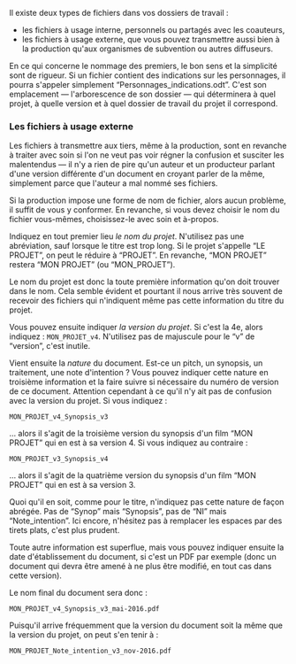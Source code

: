 <!-- Page: #612 Nommage des fichiers -->

Il existe deux types de fichiers dans vos dossiers de travail :

* les fichiers à usage interne, personnels ou partagés avec les coauteurs,
* les fichiers à usage externe, que vous pouvez transmettre aussi bien à la production qu'aux organismes de subvention ou autres diffuseurs.

En ce qui concerne le nommage des premiers, le bon sens et la simplicité sont de rigueur. Si un fichier contient des indications sur les personnages, il pourra s'appeler simplement “Personnages_indications.odt”. C'est son emplacement — l'arborescence de son dossier — qui déterminera à quel projet, à quelle version et à quel dossier de travail du projet il correspond.

### Les fichiers à usage externe

Les fichiers à transmettre aux tiers, même à la production, sont en revanche à traiter avec soin si l'on ne veut pas voir régner la confusion et susciter les malentendus — il n'y a rien de pire qu'un auteur et un producteur parlant d'une version différente d'un document en croyant parler de la même, simplement parce que l'auteur a mal nommé ses fichiers.

Si la production impose une forme de nom de fichier, alors aucun problème, il suffit de vous y conformer. En revanche, si vous devez choisir le nom du fichier vous-mêmes, choisissez-le avec soin et à-propos.

Indiquez en tout premier lieu *le nom du projet*. N'utilisez pas une abréviation, sauf lorsque le titre est trop long. Si le projet s'appelle “LE PROJET”, on peut le réduire à “PROJET”. En revanche, “MON PROJET” restera “MON PROJET” (ou “MON_PROJET”).

Le nom du projet est donc la toute première information qu'on doit trouver dans le nom. Cela semble évident et pourtant il nous arrive très souvent de recevoir des fichiers qui n'indiquent même pas cette information du titre du projet.

Vous pouvez ensuite indiquer *la version du projet*. Si c'est la 4e, alors indiquez : `MON_PROJET_v4`. N'utilisez pas de majuscule pour le “v” de “version”, c'est inutile.

Vient ensuite la *nature* du document. Est-ce un pitch, un synopsis, un traitement, une note d'intention ? Vous pouvez indiquer cette nature en troisième information et la faire suivre si nécessaire du numéro de version de ce document. Attention cependant à ce qu'il n'y ait pas de confusion avec la version du projet. Si vous indiquez :

`MON_PROJET_v4_Synopsis_v3`

… alors il s'agit de la troisième version du synopsis d'un film “MON PROJET” qui en est à sa version 4. Si vous indiquez au contraire :

`MON_PROJET_v3_Synopsis_v4`

… alors il s'agit de la quatrième version du synopsis d'un film “MON PROJET” qui en est à sa version 3.

Quoi qu'il en soit, comme pour le titre, n'indiquez pas cette nature de façon abrégée. Pas de “Synop” mais “Synopsis”, pas de “NI” mais “Note_intention”. Ici encore, n'hésitez pas à remplacer les espaces par des tirets plats, c'est plus prudent.

Toute autre information est superflue, mais vous pouvez indiquer ensuite la date d'établissement du document, si c'est un PDF par exemple (donc un document qui devra être amené à ne plus être modifié, en tout cas dans cette version). 

Le nom final du document sera donc :

`MON_PROJET_v4_Synopsis_v3_mai-2016.pdf`

Puisqu'il arrive fréquemment que la version du document soit la même que la version du projet, on peut s'en tenir à :

`MON_PROJET_Note_intention_v3_nov-2016.pdf`